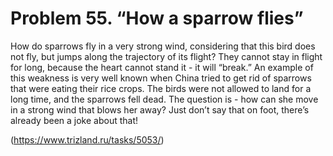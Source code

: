 # Problem 55. “How a sparrow flies”

How do sparrows fly in a very strong wind, considering that this bird does not fly, but jumps along the trajectory of its flight? They cannot stay in flight for long, because the heart cannot stand it - it will “break.” An example of this weakness is very well known when China tried to get rid of sparrows that were eating their rice crops. The birds were not allowed to land for a long time, and the sparrows fell dead. The question is - how can she move in a strong wind that blows her away? Just don’t say that on foot, there’s already been a joke about that!

(https://www.trizland.ru/tasks/5053/)